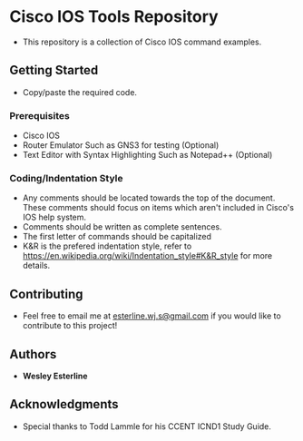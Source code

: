 # Cisco IOS Tools Repository

* This repository is a collection of Cisco IOS command examples.

## Getting Started

* Copy/paste the required code.

### Prerequisites

* Cisco IOS
* Router Emulator Such as GNS3 for testing (Optional)
* Text Editor with Syntax Highlighting Such as Notepad++ (Optional)

### Coding/Indentation Style

* Any comments should be located towards the top of the document. These comments should focus on items which aren't included in Cisco's IOS help system.
* Comments should be written as complete sentences.
* The first letter of commands should be capitalized
* K&R is the prefered indentation style, refer to https://en.wikipedia.org/wiki/Indentation_style#K&R_style for more details.

## Contributing

* Feel free to email me at esterline.wj.s@gmail.com if you would like to contribute to this project!

## Authors

* **Wesley Esterline**

## Acknowledgments

* Special thanks to Todd Lammle for his CCENT ICND1 Study Guide.
